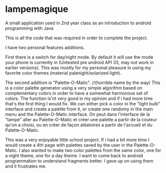 # lampemagique
A small application used in 2nd year class as an introduction to android programming with Java

This is all the code that was required in order to complete the project.

I have two personal features additions.

First there is a switch for day/night mode.
By default it will use the mode your phone is currently in (Untested pre android API 33, may not work in earlier versions). This was mostly for my personal pleasure in using my favorite color themes (material palenight/solarized light).

The second addition is "Palette-O-Matic". //(horrible name by the way)
This is a color palette generator using a very simple algorithm based on complementary colors in order to have a somewhat harmonous set of colors. The function is'nt very good in my opinion and if i had more time that's the first thing I would fix.
We can either pick a color in the "light bulb" interface and create a palette from it, or create one randomy in the main menu and the Palette-O-Matic interface.
On peut dans l'interface de la "lampe" aller au Palette-O-Matic et créer une palette a partir de la couleur qu'on a choisi, ou en créer de façon aléatoires a partir de l'accueil et du Palette-O-Matic.

This was a very enjoyable little school project. If i had a bit more time I would create a 4th page with palettes saved by the user in the Palette-O-Matic. I also wanted to make two color palettes from the same color, one for a night theme, one for a day theme. 
I want to come back to android programmation to understand fragments better. I gave up on using them and it frustrates me. 
